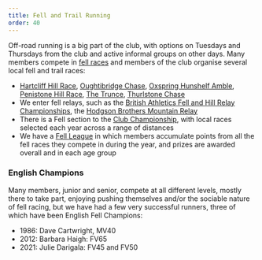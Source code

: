 ```yaml
---
title: Fell and Trail Running
order: 40
---
```

Off-road running is a big part of the club, with options on Tuesdays and Thursdays from the club and active informal groups on other days.  Many members compete in [fell races](https://www.fellrunner.org.uk/races) and members of the club organise several local fell and trail races:
- [Hartcliff Hill Race](https://pfrac.chrishodgson.co.uk/races/hartcliff-hill-race), [Oughtibridge Chase](https://www.oughtibridgegala.org/the-tom-holmes-gala-chase), [Oxspring Hunshelf Amble](https://pfrac.chrishodgson.co.uk/races/oxspring-hunshelf-amble), [Penistone Hill Race](https://pfrac.chrishodgson.co.uk/races/penistone-hill-race), [The Trunce](http://www.trunce.org/2022-race-dates/), [Thurlstone Chase](https://pfrac.chrishodgson.co.uk/races/thurlstone-chase)
- We enter fell relays, such as the [British Athletics Fell and Hill Relay Championships](https://www.fellrunner.org.uk/championships/british-championships#relay), the [Hodgson Brothers Mountain Relay](https://hbmr.org.uk/)
- There is a Fell section to the [Club Championship](https://pfrac.chrishodgson.co.uk/competitions/club-championship), with local races selected each year across a range of distances
- We have a [Fell League](https://pfrac.chrishodgson.co.uk/competitions/fell-league) in which members accumulate points from all the fell races they compete in during the year, and prizes are awarded overall and in each age group


### English Champions

Many members, junior and senior, compete at all different levels, mostly there to take part, enjoying pushing themselves and/or the sociable nature of fell racing, but we have had a few very successful runners, three of which have been English Fell Champions:
- 1986: Dave Cartwright, MV40
- 2012: Barbara Haigh: FV65
- 2021: Julie Darigala: FV45 and FV50
